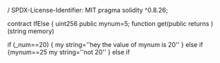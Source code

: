 / SPDX-License-Identifier: MIT
pragma solidity ^0.8.26;

contract IfElse {
uint256 public mynum=5;
function get(public returns )(string memory) 
    
  if (_num==20) {
    my string=''hey the value of mynum is 20''
  } else if  {mynum==25
    my string=''not 20''
  }  else if
